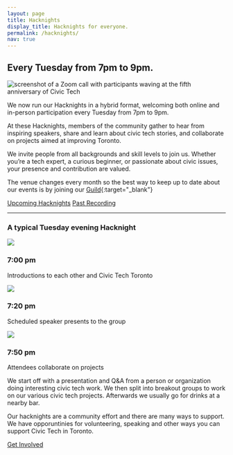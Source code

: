 ```yaml
---
layout: page
title: Hacknights
display_title: Hacknights for everyone.
permalink: /hacknights/
nav: true
---
```


## Every Tuesday from 7pm to 9pm.

![screenshot of a Zoom call with participants waving at the fifth anniversary of Civic Tech](https://mlydg0vejq30.i.optimole.com/w:1020/h:615/q:mauto/f:best/https://civictech.ca/wp-content/uploads/2020/11/CivicTechTO-compressed-1020x615-1.jpg)

We now run our Hacknights in a hybrid format, welcoming both online and in-person participation every Tuesday from 7pm to 9pm. 

At these Hacknights, members of the community gather to hear from inspiring speakers, share and learn about civic tech stories, and collaborate on projects aimed at improving Toronto.

We invite people from all backgrounds and skill levels to join us. Whether you’re a tech expert, a curious beginner, or passionate about civic issues, your presence and contribution are valued.

The venue changes every month so the best way to keep up to date about our events is by joining our [Guild](https://guild.host/ctto/events){:target="_blank"}


<a class="btn" href="https://guild.host/ctto/events" target="_blank">Upcoming Hacknights</a>
<a class="btn secondary" href="https://www.youtube.com/@CivicTechTO/videos" target="_blank">Past Recording</a>

---



### A typical Tuesday evening Hacknight

<div class="grid-3">
    <div class="card">
        <img src="https://mlydg0vejq30.i.optimole.com/w:300/h:280/q:mauto/f:best/https://civictech.ca/wp-content/uploads/2016/09/icon-happy-speech-bubble.png">
        <H3>7:00 pm</H3>
        <p>Introductions to each other and Civic Tech Toronto</p>
    </div>
    <div class="card">
        <img src="https://mlydg0vejq30.i.optimole.com/w:300/h:300/q:mauto/f:best/https://civictech.ca/wp-content/uploads/2016/09/icon-podium.png">
        <H3>7:20 pm</H3>
        <p>Scheduled speaker presents to the group</p>        
    </div>
    <div class="card">
        <img src="https://mlydg0vejq30.i.optimole.com/w:300/h:300/q:mauto/f:best/https://civictech.ca/wp-content/uploads/2016/09/icon-collaboration.png">
        <H3>7:50 pm</H3>
        <p>Attendees collaborate on projects</p>
    </div>
</div>

We start off with a presentation and Q&A from a person or organization doing interesting civic tech work. We then split into breakout groups to work on our various civic tech projects.  Afterwards we usually go for drinks at a nearby bar.

Our hacknights are a community effort and there are many ways to support. We have opporuntinies for volunteering, speaking and other ways you can support Civic Tech in Toronto.

<a class="btn" href="/support/">Get Involved</a>